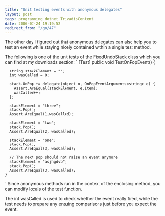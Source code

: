 ```yaml
---
title: "Unit testing events with anonymous delegates"
layout: post
tags: programming dotnet TrivadisContent
date: 2006-07-24 19:19:52
redirect_from: "/go/47"
---
```


The other day I figured out that anonymous delegates can also help you to test an event while staying nicely contained within a single test method. 

The following is one of the unit tests of the FixedUndoStack class which you can find at my downloads section:
`
    [Test]
    public void TestOnPopEvent() {

      string stackElement = "";
      int wasCalled = 0;

      stack.OnPop += delegate(object o, OnPopEventArguments<string> e) {
        Assert.AreEqual(stackElement, e.Item);
        wasCalled++;
      };

      stackElement = "three";
      stack.Pop();
      Assert.AreEqual(1,wasCalled);

      stackElement = "two";
      stack.Pop();
      Assert.AreEqual(2, wasCalled);

      stackElement = "one";
      stack.Pop();
      Assert.AreEqual(3, wasCalled);

      // The next pop should not raise an event anymore
      stackElement = "asjhgdvb"; 
      stack.Pop();
      Assert.AreEqual(3, wasCalled);
    }
`
Since anonymous methods run in the context of the enclosing method, you can modify locals of the test function. 

The int wasCalled is used to check whether the event really fired, while the test needs to prepare any ensuing comparisons just before you expect the event.